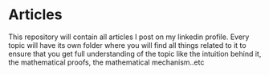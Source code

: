 # Articles
This repository will contain all articles I post on my linkedin profile. Every topic will have its own folder where you will find all things related to it to ensure that you get full understanding of the topic like the intuition behind it, the mathematical proofs, the mathematical mechanism..etc
